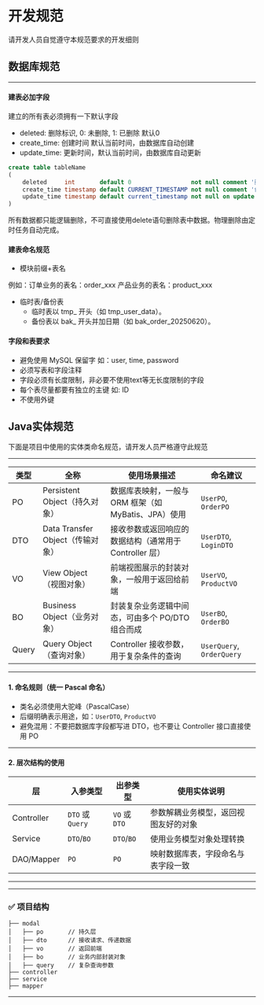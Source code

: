 # 开发规范

请开发人员自觉遵守本规范要求的开发细则

## 数据库规范

--- 

#### 建表必加字段

建立的所有表必须拥有一下默认字段

- deleted: 删除标识, 0: 未删除, 1: 已删除 默认0
- create_time: 创建时间 默认当前时间，由数据库自动创建
- update_time: 更新时间，默认当前时间，由数据库自动更新

```sql
create table tableName
(
    deleted     int       default 0                 not null comment '删除标识',
    create_time timestamp default CURRENT_TIMESTAMP not null comment '创建时间',
    update_time timestamp default current_timestamp not null on update CURRENT_TIMESTAMP comment '更新时间'
)
```

所有数据都只能逻辑删除，不可直接使用delete语句删除表中数据。物理删除由定时任务自动完成。

#### 建表命名规范

- 模块前缀+表名

例如：订单业务的表名：order_xxx 产品业务的表名：product_xxx

- 临时表/备份表
    - 临时表以 tmp_ 开头（如 tmp_user_data）。
    - 备份表以 bak_ 开头并加日期（如 bak_order_20250620）。

#### 字段和表要求

- 避免使用 MySQL 保留字 如：user, time, password
- 必须写表和字段注释
- 字段必须有长度限制，非必要不使用text等无长度限制的字段
- 每个表尽量都要有独立的主键 如: ID
- 不使用外键

## Java实体规范

下面是项目中使用的实体类命名规范，请开发人员严格遵守此规范

---

| 类型    | 全称                         | 使用场景描述                             | 命名建议                      |
|-------|----------------------------|------------------------------------|---------------------------|
| PO    | Persistent Object（持久对象）    | 数据库表映射，一般与 ORM 框架（如 MyBatis、JPA）使用 | `UserPO`, `OrderPO`       |
| DTO   | Data Transfer Object（传输对象） | 接收参数或返回响应的数据结构（通常用于 Controller 层）  | `UserDTO`, `LoginDTO`     |
| VO    | View Object（视图对象）          | 前端视图展示的封装对象，一般用于返回给前端              | `UserVO`, `ProductVO`     |
| BO    | Business Object（业务对象）      | 封装复杂业务逻辑中间态，可由多个 PO/DTO 组合而成       | `UserBO`, `OrderBO`       |
| Query | Query Object（查询对象）         | Controller 接收参数，用于复杂条件的查询          | `UserQuery`, `OrderQuery` |

---

#### 1. 命名规则（统一 Pascal 命名）

* 类名必须使用大驼峰（PascalCase）
* 后缀明确表示用途，如：`UserDTO`, `ProductVO`
* 避免混用：不要把数据库字段都写进 DTO，也不要让 Controller 接口直接使用 PO

---

#### 2. 层次结构的使用

| 层          | 入参类型            | 出参类型         | 使用实体说明             |
|------------|-----------------|--------------|--------------------|
| Controller | `DTO` 或 `Query` | `VO` 或 `DTO` | 参数解耦业务模型，返回视图友好的对象 |
| Service    | `DTO`/`BO`      | `DTO`/`BO`   | 使用业务模型对象处理转换       |
| DAO/Mapper | `PO`            | `PO`         | 映射数据库表，字段命名与表字段一致  |

---

---

### ✅ 项目结构

```
├── modal
│   ├── po       // 持久层
│   ├── dto      // 接收请求、传递数据
│   ├── vo       // 返回前端
│   ├── bo       // 业务内部封装对象
│   ├── query    // 复杂查询参数
├── controller
├── service
├── mapper
```

---
